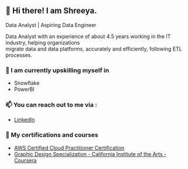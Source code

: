 ## 👋 Hi there! I am Shreeya.

Data Analyst | Aspiring Data Engineer 

Data Analyst with an experience of about 4.5 years working in the IT industry, helping organizations </br>
migrate data and data platforms, accurately and efficiently, following ETL processes.

### 🌱 I am currently upskilling myself in  <br>

- Snowflake <br>
- PowerBI <br>

### 📫 You can reach out to me via : <br>

- [LinkedIn](https://www.linkedin.com/in/shreeyapravinjoshi/)

### 🌱 My certifications and courses 

- [AWS Certified Cloud Practitioner Certification](https://cp.certmetrics.com/amazon/en/public/verify/credential/d907587eea8344c893032be9a0ce7473) 
- [Graphic Design Specialization - California Institute of the Arts - Coursera](https://coursera.org/share/0df0400bce7f52bddceace914944c243)
    
<!--
- 🔭 I’m currently working on ...
- 🌱 I’m currently learning ...
- 👯 I’m looking to collaborate on ...
- 🤔 I’m looking for help with ...
- 💬 Ask me about ...
- 📫 How to reach me: ...
- 😄 Pronouns: ...
- ⚡ Fun fact: ...
-->
